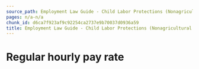 ```yaml
---
source_path: Employment Law Guide - Child Labor Protections (Nonagricultural Work).md
pages: n/a-n/a
chunk_id: d6ca7f923af9c92254ca2737e9b70037d0936a59
title: Employment Law Guide - Child Labor Protections (Nonagricultural Work)
---
```

# Regular hourly pay rate
